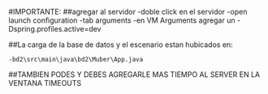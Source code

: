 #IMPORTANTE:
##agregar al servidor
	-doble click en el servidor
	-open launch configuration
	-tab arguments
	-en VM Arguments agregar un -Dspring.profiles.active=dev
	
##La carga de la base de datos y el escenario estan hubicados en:

    -bd2\src\main\java\bd2\Muber\App.java

##TAMBIEN PODES Y DEBES AGREGARLE MAS TIEMPO AL SERVER EN LA VENTANA TIMEOUTS
